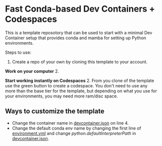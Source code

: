 # Fast Conda-based Dev Containers + Codespaces

This is a template reposotory that can be used to start with a minimal Dev Container setup that provides conda and mamba for setting up Python environments.

Steps to use:

1. Create a repo of your own by cloning this template to your account.

**Work on your computer**
2. 

**Start working instantly on Codespaces**
2. From you clone of the template use the green button to create a codespace. You don't need to use any more than the base tier for the template, but depending on what you use for your environments, you may need more ram/disc space.

## Ways to customize the template

- Change the container name in [devcontainer.json](.devcontainer/devcontainer.json) on line 4.
- Change the default conda env name by changing the first line of [environment.yml](environment.yml) and change _python.defaultInterpreterPath_ in [devcontainer.json](.devcontainer/devcontainer.json).